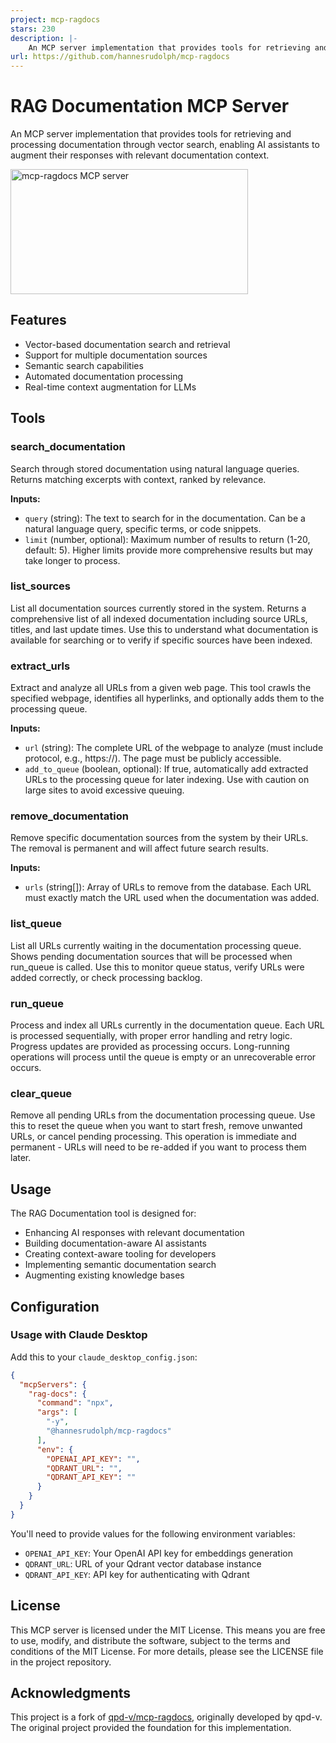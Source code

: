 ```yaml
---
project: mcp-ragdocs
stars: 230
description: |-
    An MCP server implementation that provides tools for retrieving and processing documentation through vector search, enabling AI assistants to augment their responses with relevant documentation context.
url: https://github.com/hannesrudolph/mcp-ragdocs
---
```


# RAG Documentation MCP Server

An MCP server implementation that provides tools for retrieving and processing documentation through vector search, enabling AI assistants to augment their responses with relevant documentation context.

<a href="https://glama.ai/mcp/servers/54hsrjhmq9"><img width="380" height="200" src="https://glama.ai/mcp/servers/54hsrjhmq9/badge" alt="mcp-ragdocs MCP server" /></a>

## Features

- Vector-based documentation search and retrieval
- Support for multiple documentation sources
- Semantic search capabilities
- Automated documentation processing
- Real-time context augmentation for LLMs

## Tools

### search_documentation
Search through stored documentation using natural language queries. Returns matching excerpts with context, ranked by relevance.

**Inputs:**
- `query` (string): The text to search for in the documentation. Can be a natural language query, specific terms, or code snippets.
- `limit` (number, optional): Maximum number of results to return (1-20, default: 5). Higher limits provide more comprehensive results but may take longer to process.

### list_sources
List all documentation sources currently stored in the system. Returns a comprehensive list of all indexed documentation including source URLs, titles, and last update times. Use this to understand what documentation is available for searching or to verify if specific sources have been indexed.

### extract_urls
Extract and analyze all URLs from a given web page. This tool crawls the specified webpage, identifies all hyperlinks, and optionally adds them to the processing queue.

**Inputs:**
- `url` (string): The complete URL of the webpage to analyze (must include protocol, e.g., https://). The page must be publicly accessible.
- `add_to_queue` (boolean, optional): If true, automatically add extracted URLs to the processing queue for later indexing. Use with caution on large sites to avoid excessive queuing.

### remove_documentation
Remove specific documentation sources from the system by their URLs. The removal is permanent and will affect future search results.

**Inputs:**
- `urls` (string[]): Array of URLs to remove from the database. Each URL must exactly match the URL used when the documentation was added.

### list_queue
List all URLs currently waiting in the documentation processing queue. Shows pending documentation sources that will be processed when run_queue is called. Use this to monitor queue status, verify URLs were added correctly, or check processing backlog.

### run_queue
Process and index all URLs currently in the documentation queue. Each URL is processed sequentially, with proper error handling and retry logic. Progress updates are provided as processing occurs. Long-running operations will process until the queue is empty or an unrecoverable error occurs.

### clear_queue
Remove all pending URLs from the documentation processing queue. Use this to reset the queue when you want to start fresh, remove unwanted URLs, or cancel pending processing. This operation is immediate and permanent - URLs will need to be re-added if you want to process them later.

## Usage

The RAG Documentation tool is designed for:

- Enhancing AI responses with relevant documentation
- Building documentation-aware AI assistants
- Creating context-aware tooling for developers
- Implementing semantic documentation search
- Augmenting existing knowledge bases

## Configuration

### Usage with Claude Desktop

Add this to your `claude_desktop_config.json`:

```json
{
  "mcpServers": {
    "rag-docs": {
      "command": "npx",
      "args": [
        "-y",
        "@hannesrudolph/mcp-ragdocs"
      ],
      "env": {
        "OPENAI_API_KEY": "",
        "QDRANT_URL": "",
        "QDRANT_API_KEY": ""
      }
    }
  }
}
```

You'll need to provide values for the following environment variables:
- `OPENAI_API_KEY`: Your OpenAI API key for embeddings generation
- `QDRANT_URL`: URL of your Qdrant vector database instance
- `QDRANT_API_KEY`: API key for authenticating with Qdrant

## License

This MCP server is licensed under the MIT License. This means you are free to use, modify, and distribute the software, subject to the terms and conditions of the MIT License. For more details, please see the LICENSE file in the project repository.

## Acknowledgments

This project is a fork of [qpd-v/mcp-ragdocs](https://github.com/qpd-v/mcp-ragdocs), originally developed by qpd-v. The original project provided the foundation for this implementation.

